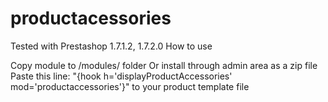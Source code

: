 # productacessories
Tested with Prestashop 1.7.1.2, 1.7.2.0
How to use

Copy module to /modules/ folder
Or install through admin area as a zip file
Paste this line: "{hook h='displayProductAccessories' mod='productaccessories'}" to your product template file